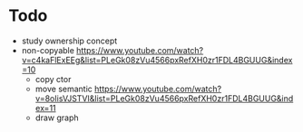 # Todo

- study ownership concept
- non-copyable https://www.youtube.com/watch?v=c4kaFlExEEg&list=PLeGk08zVu4566pxRefXH0zr1FDL4BGUUG&index=10
	- copy ctor
	- move semantic https://www.youtube.com/watch?v=8oIisVJSTVI&list=PLeGk08zVu4566pxRefXH0zr1FDL4BGUUG&index=11
	- draw graph

	
